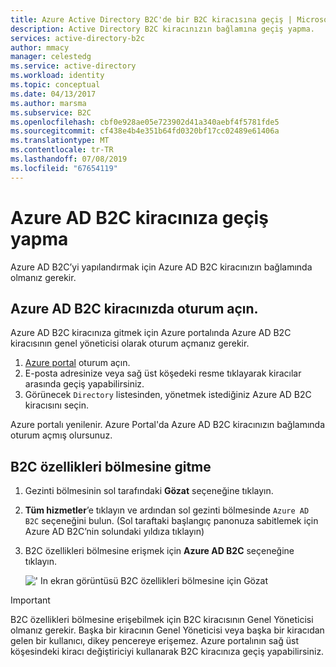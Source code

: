 ```yaml
---
title: Azure Active Directory B2C'de bir B2C kiracısına geçiş | Microsoft Docs
description: Active Directory B2C kiracınızın bağlamına geçiş yapma.
services: active-directory-b2c
author: mmacy
manager: celestedg
ms.service: active-directory
ms.workload: identity
ms.topic: conceptual
ms.date: 04/13/2017
ms.author: marsma
ms.subservice: B2C
ms.openlocfilehash: cbf0e928ae05e723902d41a340aebf4f5781fde5
ms.sourcegitcommit: cf438e4b4e351b64fd0320bf17cc02489e61406a
ms.translationtype: MT
ms.contentlocale: tr-TR
ms.lasthandoff: 07/08/2019
ms.locfileid: "67654119"
---
```

# <a name="switching-to-your-azure-ad-b2c-tenant"></a>Azure AD B2C kiracınıza geçiş yapma

Azure AD B2C’yi yapılandırmak için Azure AD B2C kiracınızın bağlamında olmanız gerekir.

## <a name="log-into-azure-ad-b2c-tenant"></a>Azure AD B2C kiracınızda oturum açın.

Azure AD B2C kiracınıza gitmek için Azure portalında Azure AD B2C kiracısının genel yöneticisi olarak oturum açmanız gerekir.

1. [Azure portal](https://portal.azure.com) oturum açın.
1. E-posta adresinize veya sağ üst köşedeki resme tıklayarak kiracılar arasında geçiş yapabilirsiniz.
1. Görünecek `Directory` listesinden, yönetmek istediğiniz Azure AD B2C kiracısını seçin.

Azure portalı yenilenir.  Azure Portal'da Azure AD B2C kiracınızın bağlamında oturum açmış olursunuz.

## <a name="navigate-to-the-b2c-features-pane"></a>B2C özellikleri bölmesine gitme

1. Gezinti bölmesinin sol tarafındaki **Gözat** seçeneğine tıklayın.
1. **Tüm hizmetler**’e tıklayın ve ardından sol gezinti bölmesinde `Azure AD B2C` seçeneğini bulun.  (Sol taraftaki başlangıç panonuza sabitlemek için Azure AD B2C’nin solundaki yıldıza tıklayın)
1. B2C özellikleri bölmesine erişmek için **Azure AD B2C** seçeneğine tıklayın.

    ![' In ekran görüntüsü B2C özellikleri bölmesine için Gözat](./media/active-directory-b2c-get-started/b2c-browse.png)

> [!IMPORTANT]
> B2C özellikleri bölmesine erişebilmek için B2C kiracısının Genel Yöneticisi olmanız gerekir. Başka bir kiracının Genel Yöneticisi veya başka bir kiracıdan gelen bir kullanıcı, dikey pencereye erişemez.  Azure portalının sağ üst köşesindeki kiracı değiştiriciyi kullanarak B2C kiracınıza geçiş yapabilirsiniz.
